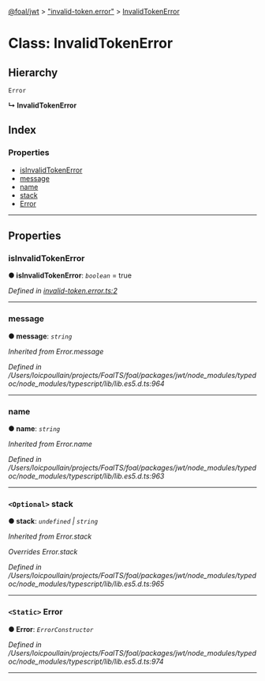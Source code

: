 [@foal/jwt](../README.md) > ["invalid-token.error"](../modules/_invalid_token_error_.md) > [InvalidTokenError](../classes/_invalid_token_error_.invalidtokenerror.md)

# Class: InvalidTokenError

## Hierarchy

 `Error`

**↳ InvalidTokenError**

## Index

### Properties

* [isInvalidTokenError](_invalid_token_error_.invalidtokenerror.md#isinvalidtokenerror)
* [message](_invalid_token_error_.invalidtokenerror.md#message)
* [name](_invalid_token_error_.invalidtokenerror.md#name)
* [stack](_invalid_token_error_.invalidtokenerror.md#stack)
* [Error](_invalid_token_error_.invalidtokenerror.md#error)

---

## Properties

<a id="isinvalidtokenerror"></a>

###  isInvalidTokenError

**● isInvalidTokenError**: *`boolean`* = true

*Defined in [invalid-token.error.ts:2](https://github.com/FoalTS/foal/blob/70cc46bd/packages/jwt/src/invalid-token.error.ts#L2)*

___
<a id="message"></a>

###  message

**● message**: *`string`*

*Inherited from Error.message*

*Defined in /Users/loicpoullain/projects/FoalTS/foal/packages/jwt/node_modules/typedoc/node_modules/typescript/lib/lib.es5.d.ts:964*

___
<a id="name"></a>

###  name

**● name**: *`string`*

*Inherited from Error.name*

*Defined in /Users/loicpoullain/projects/FoalTS/foal/packages/jwt/node_modules/typedoc/node_modules/typescript/lib/lib.es5.d.ts:963*

___
<a id="stack"></a>

### `<Optional>` stack

**● stack**: *`undefined` \| `string`*

*Inherited from Error.stack*

*Overrides Error.stack*

*Defined in /Users/loicpoullain/projects/FoalTS/foal/packages/jwt/node_modules/typedoc/node_modules/typescript/lib/lib.es5.d.ts:965*

___
<a id="error"></a>

### `<Static>` Error

**● Error**: *`ErrorConstructor`*

*Defined in /Users/loicpoullain/projects/FoalTS/foal/packages/jwt/node_modules/typedoc/node_modules/typescript/lib/lib.es5.d.ts:974*

___

